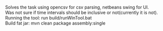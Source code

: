 Solves the task using opencsv for csv parsing, netbeans swing for UI. <br />
Was not sure if time intervals should be inclusive or not(currently it is not). <br />
Running the tool: run build/runWinTool.bat <br />
Build fat jar: mvn clean package assembly:single
